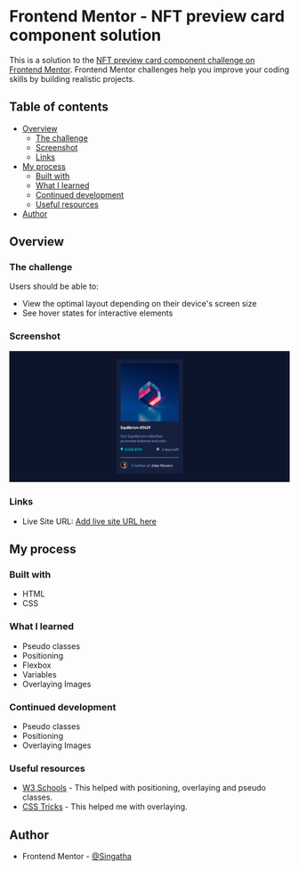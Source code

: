 # Frontend Mentor - NFT preview card component solution

This is a solution to the [NFT preview card component challenge on Frontend Mentor](https://www.frontendmentor.io/challenges/nft-preview-card-component-SbdUL_w0U). Frontend Mentor challenges help you improve your coding skills by building realistic projects. 

## Table of contents

- [Overview](#overview)
  - [The challenge](#the-challenge)
  - [Screenshot](#screenshot)
  - [Links](#links)
- [My process](#my-process)
  - [Built with](#built-with)
  - [What I learned](#what-i-learned)
  - [Continued development](#continued-development)
  - [Useful resources](#useful-resources)
- [Author](#author)

## Overview

### The challenge

Users should be able to:

- View the optimal layout depending on their device's screen size
- See hover states for interactive elements

### Screenshot

![Challenge Screenshot](./nft-component-screenshot.png)

### Links

- Live Site URL: [Add live site URL here](https://singatha.github.io/nft-preview-card-component-main/)

## My process

### Built with

- HTML
- CSS

### What I learned

- Pseudo classes
- Positioning
- Flexbox
- Variables
- Overlaying Images

### Continued development

- Pseudo classes
- Positioning
- Overlaying Images

### Useful resources

- [W3 Schools](https://www.w3schools.com/css/default.asp) - This helped with positioning, overlaying and pseudo classes.
- [CSS Tricks](https://css-tricks.com/) - This helped me with overlaying.

## Author

- Frontend Mentor - [@Singatha](https://www.frontendmentor.io/profile/singatha)
